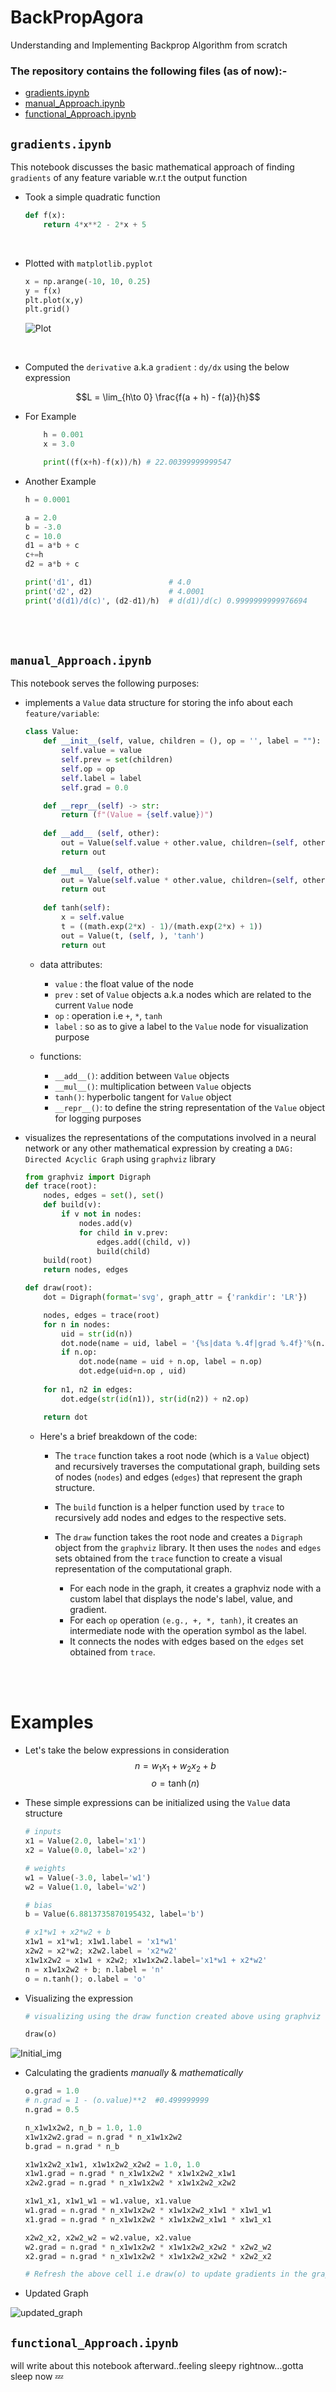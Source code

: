 # BackPropAgora
 Understanding and Implementing Backprop Algorithm from scratch

### The repository contains the following files (as of now):-<br>
- [gradients.ipynb](gradients.ipynb)
- [manual_Approach.ipynb](manual_Approach.ipynb)
- [functional_Approach.ipynb](functional_Approach.ipynb)


## `gradients.ipynb`

This notebook discusses the basic mathematical approach of finding `gradients` of any feature variable w.r.t the output function

- Took a simple quadratic function
    ```python
    def f(x):
        return 4*x**2 - 2*x + 5
    ```
<br>

- Plotted with `matplotlib.pyplot`
    ```python
    x = np.arange(-10, 10, 0.25)
    y = f(x)
    plt.plot(x,y)
    plt.grid()
    ```
    ![Plot](Images/quad.png)
</br>

- Computed the `derivative` a.k.a `gradient` : `dy/dx` using the below expression

$$L = \lim_{h\to 0} \frac{f(a + h) - f(a)}{h}$$


- For Example 
    ```python
        h = 0.001
        x = 3.0

        print((f(x+h)-f(x))/h) # 22.00399999999547
    ```

    

- Another Example

    ```python
    h = 0.0001

    a = 2.0
    b = -3.0
    c = 10.0
    d1 = a*b + c
    c+=h
    d2 = a*b + c

    print('d1', d1)                 # 4.0
    print('d2', d2)                 # 4.0001
    print('d(d1)/d(c)', (d2-d1)/h)  # d(d1)/d(c) 0.9999999999976694
    ```
<br>
<br>


## `manual_Approach.ipynb`

This notebook serves the following purposes:<br>
- implements a `Value` data structure for storing the info about each `feature/variable`:

    ```python
    class Value:
        def __init__(self, value, children = (), op = '', label = ""):
            self.value = value
            self.prev = set(children)
            self.op = op
            self.label = label
            self.grad = 0.0

        def __repr__(self) -> str:
            return (f"(Value = {self.value})")
        
        def __add__ (self, other):
            out = Value(self.value + other.value, children=(self, other), op='+')
            return out
        
        def __mul__ (self, other):
            out = Value(self.value * other.value, children=(self, other), op='*')
            return out
        
        def tanh(self):
            x = self.value
            t = ((math.exp(2*x) - 1)/(math.exp(2*x) + 1))
            out = Value(t, (self, ), 'tanh')
            return out
    ```    
    - data attributes:

        - `value` : the float value of the node
        - `prev` : set of `Value` objects a.k.a nodes which are related to the current `Value` node
        - `op` : operation i.e `+`, `*`, `tanh`
        - `label` : so as to give a label to the `Value` node for visualization purpose

    - functions:
        - `__add__()`: addition between `Value` objects
        - `__mul__()`: multiplication between `Value` objects
        - `tanh()`: hyperbolic tangent for `Value` object 
        - `__repr__()`: to define the string representation of the `Value` object for logging purposes

- visualizes the representations of the computations involved in a neural network or any other mathematical expression by creating a `DAG: Directed Acyclic Graph` using `graphviz` library

    ```python
    from graphviz import Digraph
    def trace(root):
        nodes, edges = set(), set()
        def build(v):
            if v not in nodes:
                nodes.add(v)
                for child in v.prev:
                    edges.add((child, v))
                    build(child)
        build(root)
        return nodes, edges

    def draw(root):
        dot = Digraph(format='svg', graph_attr = {'rankdir': 'LR'})

        nodes, edges = trace(root)
        for n in nodes:
            uid = str(id(n))
            dot.node(name = uid, label = '{%s|data %.4f|grad %.4f}'%(n.label,n.value, n.grad), shape='record')
            if n.op:
                dot.node(name = uid + n.op, label = n.op)
                dot.edge(uid+n.op , uid)
            
        for n1, n2 in edges:
            dot.edge(str(id(n1)), str(id(n2)) + n2.op)

        return dot
    ```

    - Here's a brief breakdown of the code:

        - The `trace` function takes a root node (which is a `Value` object) and recursively traverses the computational graph, building sets of nodes (`nodes`) and edges (`edges`) that represent the graph structure.

        - The `build` function is a helper function used by `trace` to recursively add nodes and edges to the respective sets.

        - The `draw` function takes the root node and creates a `Digraph` object from the `graphviz` library. It then uses the `nodes` and `edges` sets obtained from the `trace` function to create a visual representation of the computational graph.
            - For each node in the graph, it creates a graphviz node with a custom label that displays the node's label, value, and gradient.
            - For each `op` operation `(e.g., +, *, tanh)`, it creates an intermediate node with the operation symbol as the label.
            - It connects the nodes with edges based on the `edges` set obtained from `trace`.

<br>
<br>

# Examples
- Let's take the below expressions in consideration
$$n = w_1x_1 + w_2x_2 + b$$
$$o = \tanh(n)$$

- These simple expressions can be initialized using the `Value` data structure



    ```python
    # inputs 
    x1 = Value(2.0, label='x1')
    x2 = Value(0.0, label='x2')

    # weights
    w1 = Value(-3.0, label='w1')
    w2 = Value(1.0, label='w2')

    # bias
    b = Value(6.8813735870195432, label='b')

    # x1*w1 + x2*w2 + b
    x1w1 = x1*w1; x1w1.label = 'x1*w1'
    x2w2 = x2*w2; x2w2.label = 'x2*w2'
    x1w1x2w2 = x1w1 + x2w2; x1w1x2w2.label='x1*w1 + x2*w2'
    n = x1w1x2w2 + b; n.label = 'n'
    o = n.tanh(); o.label = 'o'
    ```

- Visualizing the expression
    ```python
    # visualizing using the draw function created above using graphviz library

    draw(o)
    ```
    
![Initial_img](Images/init_expr.svg)
    
    
- Calculating the gradients _manually_ & _mathematically_

    ```python
    o.grad = 1.0
    # n.grad = 1 - (o.value)**2  #0.499999999
    n.grad = 0.5

    n_x1w1x2w2, n_b = 1.0, 1.0
    x1w1x2w2.grad = n.grad * n_x1w1x2w2
    b.grad = n.grad * n_b

    x1w1x2w2_x1w1, x1w1x2w2_x2w2 = 1.0, 1.0
    x1w1.grad = n.grad * n_x1w1x2w2 * x1w1x2w2_x1w1
    x2w2.grad = n.grad * n_x1w1x2w2 * x1w1x2w2_x2w2

    x1w1_x1, x1w1_w1 = w1.value, x1.value
    w1.grad = n.grad * n_x1w1x2w2 * x1w1x2w2_x1w1 * x1w1_w1
    x1.grad = n.grad * n_x1w1x2w2 * x1w1x2w2_x1w1 * x1w1_x1

    x2w2_x2, x2w2_w2 = w2.value, x2.value
    w2.grad = n.grad * n_x1w1x2w2 * x1w1x2w2_x2w2 * x2w2_w2
    x2.grad = n.grad * n_x1w1x2w2 * x1w1x2w2_x2w2 * x2w2_x2

    # Refresh the above cell i.e draw(o) to update gradients in the graph created !!
    ```

- Updated Graph

![updated_graph](Images/updated_expr.svg)



## `functional_Approach.ipynb`

will write about this notebook afterward..feeling sleepy rightnow...gotta sleep now 💤


